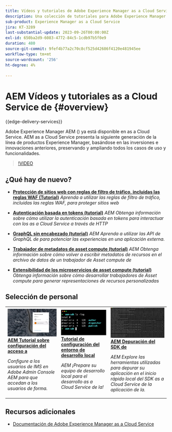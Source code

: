 ```yaml
---
title: Vídeos y tutoriales de Adobe Experience Manager as a Cloud Service
description: Una colección de tutoriales para Adobe Experience Manager AEM () as a Cloud Service
sub-product: Experience Manager as a Cloud Service
jira: KT-3289
last-substantial-update: 2023-09-26T00:00:00Z
exl-id: 650ba2d9-6083-4772-84c5-1cdb97b5f0e9
duration: 480
source-git-commit: 9fef4b77a2c70c8cf525d42686f4120e481945ee
workflow-type: tm+mt
source-wordcount: '256'
ht-degree: 4%

---
```


# AEM Vídeos y tutoriales as a Cloud Service de {#overview}

{{edge-delivery-services}}

Adobe Experience Manager AEM () ya está disponible en as a Cloud Service. AEM as a Cloud Service presenta la siguiente generación de la línea de productos Experience Manager, basándose en las inversiones e innovaciones anteriores, preservando y ampliando todos los casos de uso y funcionalidades.

>[!VIDEO](https://video.tv.adobe.com/v/31085?quality=12&learn=on)

<div id="whats-new-section">

## ¿Qué hay de nuevo?

* **[Protección de sitios web con reglas de filtro de tráfico, incluidas las reglas WAF (Tutorial)](https://experienceleague.adobe.com/docs/experience-manager-learn/cloud-service/security/traffic-filter-and-waf-rules/overview.html?lang=es)**
  *Aprenda a utilizar las reglas de filtro de tráfico, incluidas las reglas WAF, para proteger sitios web*

* **[Autenticación basada en tokens (tutorial)](https://experienceleague.adobe.com/docs/experience-manager-learn/getting-started-with-aem-headless/authentication/overview.html)**
  *AEM Obtenga información sobre cómo utilizar la autenticación basada en tokens para interactuar con los as a Cloud Service a través de HTTP*

* **[GraphQL sin encabezado (tutorial)](https://experienceleague.adobe.com/docs/experience-manager-learn/getting-started-with-aem-headless/graphql/overview.html?lang=es)**
  *AEM Aprenda a utilizar las API de GraphQL de para potenciar las experiencias en una aplicación externa.*

* **[Trabajador de metadatos de asset compute (tutorial)](./asset-compute/advanced/metadata.md)**
  *AEM Obtenga información sobre cómo volver a escribir metadatos de recursos en el archivo de datos de un trabajador de Asset compute de*

* **[Extensibilidad de los microservicios de asset compute (tutorial)](./asset-compute/overview.md)**
  *Obtenga información sobre cómo desarrollar trabajadores de Asset compute para generar representaciones de recursos personalizadas*

</div>

<div id="recs-overview-body-1"></div>
<div id="recs-overview-body-2"></div>
<div id="recs-overview-body-3"></div>
<div id="recs-overview-body-4"></div>
<div id="recs-overview-body-5"></div>
<div id="recs-overview-body-6"></div>

<div id="staff-picks-section">

## Selección de personal

<table>
   <td>
      <a href="./accessing/overview.md">
      <img alt="Configurar el acceso a AEM as a Cloud Service" src="./assets/overview/staff-pick__accessing.png"/>
      </a>
      <div>
         <a href="./accessing/overview.md">
         <strong>AEM Tutorial sobre configuración del acceso a</strong>
         </a>
      </div>
      <p>
         <em>Configure a los usuarios de IMS en Adobe Admin Console AEM para que accedan a los usuarios de forma.</em>
      <p>
   </td>   
   <td>
      <a href="./local-development-environment/overview.md">
      <img alt="Tutorial sobre la configuración del entorno de desarrollo local" src="./assets/overview/staff-pick__local-development-environment-set-up.png"/>
      </a>
      <div>
         <a href="./local-development-environment/overview.md">
         <strong>Tutorial de configuración del entorno de desarrollo local</strong>
         </a>
      </div>
      <p>
         <em>AEM ¡Prepare su equipo de desarrollo local para el desarrollo as a Cloud Service de la!</em>
      <p>
   </td>   
   <td>
      <a href="./debugging/aem-sdk-local-quickstart/overview.md">
      <img alt="AEM Depuración del inicio rápido local del SDK de la" src="./assets/overview/staff-pick__debugging.png"/>
      </a>
      <div>
         <a href="./debugging/aem-sdk-local-quickstart/overview.md">
         <strong>AEM Depuración del SDK de</strong>
         </a>
      </div>
      <p>
         <em>AEM Explore las herramientas utilizadas para depurar su aplicación en el inicio rápido local del SDK as a Cloud Service de la aplicación de la.</em>
      <p>
   </td>
</table>

</div>

## Recursos adicionales

* [Documentación de Adobe Experience Manager as a Cloud Service](https://experienceleague.adobe.com/docs/experience-manager-cloud-service/landing/home.html?lang=es)
